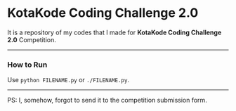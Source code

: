 # KotaKode Coding Challenge 2.0
It is a repository of my codes that I made for **KotaKode Coding Challenge 2.0** Competition.

---
### How to Run

Use `python FILENAME.py` or `./FILENAME.py`.

---
PS:
I, somehow, forgot to send it to the competition submission form.